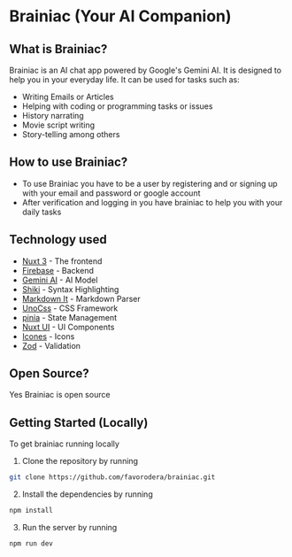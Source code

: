 # Brainiac (Your AI Companion)

## What is Brainiac?

Brainiac is an AI chat app powered by Google's Gemini AI. It is designed to help you in your everyday life. It can be used for tasks such as:

- Writing Emails or Articles
- Helping with coding or programming tasks or issues
- History narrating
- Movie script writing
- Story-telling among others

## How to use Brainiac?

- To use Brainiac you have to be a user by registering and or signing up with your email and password or google account
- After verification and logging in you have brainiac to help you with your daily tasks

## Technology used

- [Nuxt 3](https://nuxt.com/) - The frontend
- [Firebase](https://firebase.google.com/) - Backend
- [Gemini AI](https://gemini.ai/) - AI Model
- [Shiki](https://shiki.style/) - Syntax Highlighting
- [Markdown It](https://github.com/markdown-it/markdown-it) - Markdown Parser
- [UnoCss](https://unocss.dev/) - CSS Framework
- [pinia](https://pinia.vuejs.org/) - State Management
- [Nuxt UI](https://ui.nuxt.com/) - UI Components
- [Icones](https://icones.js.org/collection/all) - Icons
- [Zod](https://zod.dev/) - Validation

## Open Source?

Yes Brainiac is open source

## Getting Started (Locally)

To get brainiac running locally

1. Clone the repository by running

```bash
git clone https://github.com/favorodera/brainiac.git
```

2. Install the dependencies by running

```bash
npm install
```

3. Run the server by running

```bash
npm run dev
```
